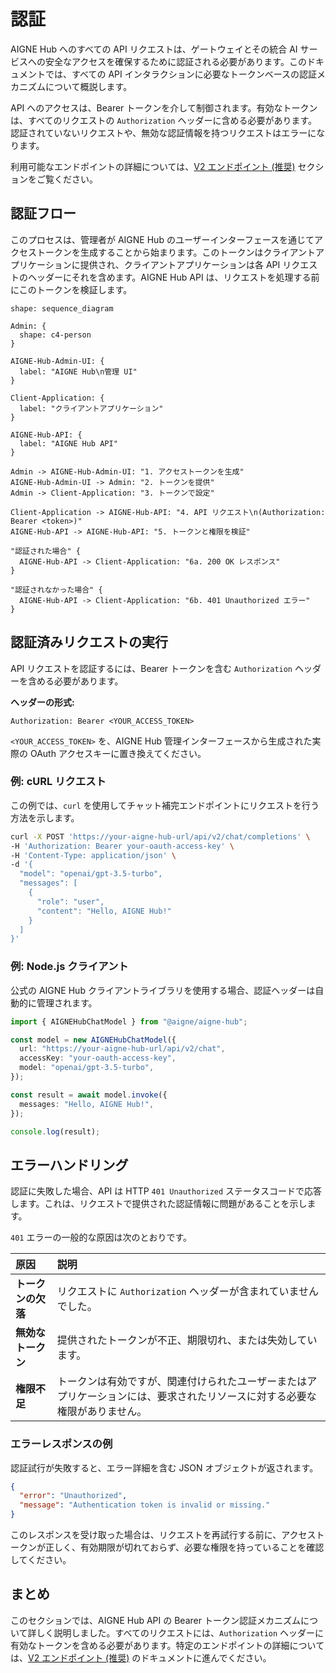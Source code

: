 # 認証

AIGNE Hub へのすべての API リクエストは、ゲートウェイとその統合 AI サービスへの安全なアクセスを確保するために認証される必要があります。このドキュメントでは、すべての API インタラクションに必要なトークンベースの認証メカニズムについて概説します。

API へのアクセスは、Bearer トークンを介して制御されます。有効なトークンは、すべてのリクエストの `Authorization` ヘッダーに含める必要があります。認証されていないリクエストや、無効な認証情報を持つリクエストはエラーになります。

利用可能なエンドポイントの詳細については、[V2 エンドポイント (推奨)](./api-reference-v2-endpoints.md) セクションをご覧ください。

## 認証フロー

このプロセスは、管理者が AIGNE Hub のユーザーインターフェースを通じてアクセストークンを生成することから始まります。このトークンはクライアントアプリケーションに提供され、クライアントアプリケーションは各 API リクエストのヘッダーにそれを含めます。AIGNE Hub API は、リクエストを処理する前にこのトークンを検証します。

```d2
shape: sequence_diagram

Admin: {
  shape: c4-person
}

AIGNE-Hub-Admin-UI: {
  label: "AIGNE Hub\n管理 UI"
}

Client-Application: {
  label: "クライアントアプリケーション"
}

AIGNE-Hub-API: {
  label: "AIGNE Hub API"
}

Admin -> AIGNE-Hub-Admin-UI: "1. アクセストークンを生成"
AIGNE-Hub-Admin-UI -> Admin: "2. トークンを提供"
Admin -> Client-Application: "3. トークンで設定"

Client-Application -> AIGNE-Hub-API: "4. API リクエスト\n(Authorization: Bearer <token>)"
AIGNE-Hub-API -> AIGNE-Hub-API: "5. トークンと権限を検証"

"認証された場合" {
  AIGNE-Hub-API -> Client-Application: "6a. 200 OK レスポンス"
}

"認証されなかった場合" {
  AIGNE-Hub-API -> Client-Application: "6b. 401 Unauthorized エラー"
}
```

## 認証済みリクエストの実行

API リクエストを認証するには、Bearer トークンを含む `Authorization` ヘッダーを含める必要があります。

**ヘッダーの形式:**

```
Authorization: Bearer <YOUR_ACCESS_TOKEN>
```

`<YOUR_ACCESS_TOKEN>` を、AIGNE Hub 管理インターフェースから生成された実際の OAuth アクセスキーに置き換えてください。

### 例: cURL リクエスト

この例では、`curl` を使用してチャット補完エンドポイントにリクエストを行う方法を示します。

```bash cURL を使用した API リクエスト icon=cib:curl
curl -X POST 'https://your-aigne-hub-url/api/v2/chat/completions' \
-H 'Authorization: Bearer your-oauth-access-key' \
-H 'Content-Type: application/json' \
-d '{
  "model": "openai/gpt-3.5-turbo",
  "messages": [
    {
      "role": "user",
      "content": "Hello, AIGNE Hub!"
    }
  ]
}'
```

### 例: Node.js クライアント

公式の AIGNE Hub クライアントライブラリを使用する場合、認証ヘッダーは自動的に管理されます。

```typescript AIGNE Hub クライアント icon=logos:nodejs
import { AIGNEHubChatModel } from "@aigne/aigne-hub";

const model = new AIGNEHubChatModel({
  url: "https://your-aigne-hub-url/api/v2/chat",
  accessKey: "your-oauth-access-key",
  model: "openai/gpt-3.5-turbo",
});

const result = await model.invoke({
  messages: "Hello, AIGNE Hub!",
});

console.log(result);
```

## エラーハンドリング

認証に失敗した場合、API は HTTP `401 Unauthorized` ステータスコードで応答します。これは、リクエストで提供された認証情報に問題があることを示します。

`401` エラーの一般的な原因は次のとおりです。

| 原因 | 説明 |
| :--- | :--- |
| **トークンの欠落** | リクエストに `Authorization` ヘッダーが含まれていませんでした。 |
| **無効なトークン** | 提供されたトークンが不正、期限切れ、または失効しています。 |
| **権限不足** | トークンは有効ですが、関連付けられたユーザーまたはアプリケーションには、要求されたリソースに対する必要な権限がありません。 |

### エラーレスポンスの例

認証試行が失敗すると、エラー詳細を含む JSON オブジェクトが返されます。

```json Unauthorized レスポンス icon=mdi:code-json
{
  "error": "Unauthorized",
  "message": "Authentication token is invalid or missing."
}
```

このレスポンスを受け取った場合は、リクエストを再試行する前に、アクセストークンが正しく、有効期限が切れておらず、必要な権限を持っていることを確認してください。

## まとめ

このセクションでは、AIGNE Hub API の Bearer トークン認証メカニズムについて詳しく説明しました。すべてのリクエストには、`Authorization` ヘッダーに有効なトークンを含める必要があります。特定のエンドポイントの詳細については、[V2 エンドポイント (推奨)](./api-reference-v2-endpoints.md) のドキュメントに進んでください。